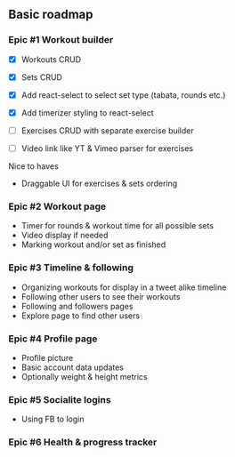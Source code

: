
## Basic roadmap

### Epic #1 Workout builder

- [x] Workouts CRUD

- [x] Sets CRUD
- [x] Add react-select to select set type (tabata, rounds etc.)

- [x] Add timerizer styling to react-select

- [ ] Exercises CRUD with separate exercise builder
- [ ] Video link like YT & Vimeo parser for exercises

Nice to haves

- Draggable UI for exercises & sets ordering

### Epic #2 Workout page

- Timer for rounds & workout time for all possible sets
- Video display if needed
- Marking workout and/or set as finished

### Epic #3 Timeline & following

- Organizing workouts for display in a tweet alike timeline
- Following other users to see their workouts
- Following and followers pages
- Explore page to find other users

### Epic #4 Profile page

- Profile picture
- Basic account data updates
- Optionally weight & height metrics

### Epic #5 Socialite logins

- Using FB to login

### Epic #6 Health & progress tracker
